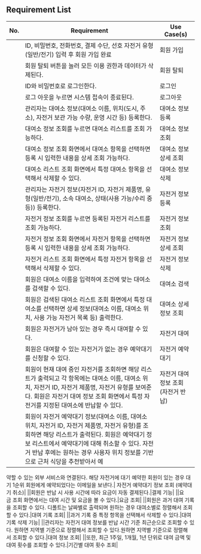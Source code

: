 ## Requirement List

| No. | Requirement | Use Case(s) |
|------|------|------|
||ID, 비밀번호, 전화번호, 결제 수단, 선호 자전거 유형(일반/전기) 입력 후 회원 가입 완료 |회원 가입|
||회원 탈퇴 버튼을 눌러 모든 이용 권한과 데이터가 삭제된다. |회원 탈퇴|
||ID와 비밀번호로 로그인한다.|로그인|
||로그 아웃을 누르면 시스템 접속이 종료된다.|로그아웃|
||관리자는 대여소 정보(대여소 이름, 위치(도시, 주소), 자전거 보관 가능 수량, 운영 시간 등) 등록한다.|대여소 정보 등록|
||대여소 정보 조회를 누르면 대여소 리스트를 조회 가능하다.|대여소 정보 조회|
||대여소 정보 조회 화면에서 대여소 항목을 선택하면 등록 시 입력한 내용을 상세 조회 가능하다.|대여소 정보 상세 조회|
||대여소 리스트 조회 화면에서 특정 대여소 항목을 선택해서 삭제할 수 있다.|대여소 정보 삭제|
||관리자는 자전거 정보(자전거 ID, 자전거 제품명, 유형(일반/전기), 소속 대여소, 상태(사용 가능/수리 중 등)) 등록한다.|자전거 정보 등록|
||자전거 정보 조회를 누르면 등록된 자전거 리스트를 조회 가능하다.|자전거 정보 조회|
||자전거 정보 조회 화면에서 자전거 항목을 선택하면 등록 시 입력한 내용을 상세 조회 가능하다.|자전거 정보 상세 조회|
||자전거 리스트 조회 화면에서 특정 자전거 항목을 선택해서 삭제할 수 있다.|자전거 정보 삭제|
||회원은 대여소 이름을 입력하여 조건에 맞는 대여소를 검색할 수 있다.|대여소 검색|
||회원은 검색된 대여소 리스트 조회 화면에서 특정 대여소를 선택하면 상세 정보(대여소 이름, 대여소 위치, 사용 가능 자전거 목록 등) 출력한다.|대여소 상세 정보 조회|
||회원은 자전거가 남아 있는 경우 즉시 대여할 수 있다.|자전거 대여|
||회원은 대여할 수 있는 자전거가 없는 경우 예약대기를 신청할 수 있다.|자전거 예약 대기|
||회원이 현재 대여 중인 자전거를 조회하면 해당 리스트가 출력되고 각 항목에는 대여소 이름, 대여소 위치, 자전거 ID, 자전거 제품명, 자전거 유형를 보여준다. 회원은 자전거 대여 정보 조회 화면에서 특정 자전거를 지정된 대여소에 반납할 수 있다.| 자전거 대여 정보 조회 (자전거 반납)|
||회원이 자전거 예약대기 정보(대여소 이름, 대여소 위치, 자전거 ID, 자전거 제품명, 자전거 유형)를 조회하면 해당 리스트가 출력된다. 회원은 예약대기 정보 리스트에서 예약대기에 대해 취소할 수 있다. 자전거 반납 후에는 원하는 경우 사용자 위치 정보를 기반으로 근처 식당을 추천받아서 예
약할 수 있는 외부 서비스와 연결된다. 해당 자전거에 대기 예약한 회원이 있는 경우 대기
1순위 회원에게 예약되었다는 이메일을 보낸다.| 자전거 예약대기 정보 조회 (예약대기 취소)|
||회원은 반납 시 사용 시간에 따라 요금이 자동 결제된다.|결제 기능|
||요금 조회 화면에서는 대여 시간 및 요금을 볼 수 있다.|요금 조회|
||회원은 과거 대여 기록을 조회할 수 있다. 디폴트는 날짜별로 출력되며 원하는 경우 대여소별로 정렬해서 조회할 수 있다.|대여 기록 조회|
||과거 기록 중 특정 항목을 선택해서 삭제할 수 있다.|대여 기록 삭제 기능|
||관리자는 자전거 대여 정보를 반납 시간 기준 최근순으로 조회할 수 있다. 원하면 지역별 기준으로 정렬해서 조회할 수 있다.원하면 지역별 기준으로 정렬해서 조회할 수 있다.|대여 정보 조회|
||또한, 최근 1주일, 1개월, 1년 단위로 대여 금액 및 대여 횟수를 조회할 수 있다.|기간별 대여 횟수 조회|